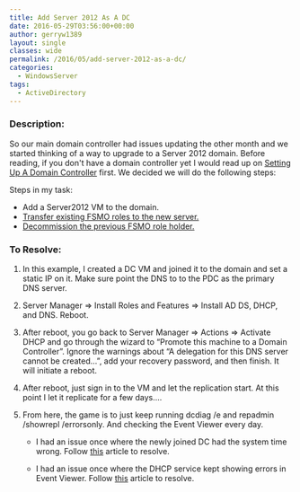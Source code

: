 ```yaml
---
title: Add Server 2012 As A DC
date: 2016-05-29T03:56:00+00:00
author: gerryw1389
layout: single
classes: wide
permalink: /2016/05/add-server-2012-as-a-dc/
categories:
  - WindowsServer
tags:
  - ActiveDirectory
---
```

<!--more-->

### Description:

So our main domain controller had issues updating the other month and we started thinking of a way to upgrade to a Server 2012 domain. Before reading, if you don't have a domain controller yet I would read up on [Setting Up A Domain Controller](https://automationadmin.com/2016/05/setting-up-a-domain-controller/) first. We decided we will do the following steps:

Steps in my task:  
   - Add a Server2012 VM to the domain.  
   - [Transfer existing FSMO roles to the new server.](https://automationadmin.com/2016/05/transferring-fsmo-roles/)  
   - [Decommission the previous FSMO role holder.](https://automationadmin.com/2016/05/to-decommission-a-previous-dc/)

### To Resolve:

1. In this example, I created a DC VM and joined it to the domain and set a static IP on it. Make sure point the DNS to to the PDC as the primary DNS server.

2. Server Manager => Install Roles and Features => Install AD DS, DHCP, and DNS. Reboot.

3. After reboot, you go back to Server Manager => Actions => Activate DHCP and go through the wizard to &#8220;Promote this machine to a Domain Controller&#8221;. Ignore the warnings about &#8220;A delegation for this DNS server cannot be created&#8230;&#8221;, add your recovery password, and then finish. It will initiate a reboot.

4. After reboot, just sign in to the VM and let the replication start. At this point I let it replicate for a few days&#8230;.

5. From here, the game is to just keep running dcdiag /e and repadmin /showrepl /errorsonly. And checking the Event Viewer every day.

   - I had an issue once where the newly joined DC had the system time wrong. Follow [this](https://automationadmin.com/2016/05/event-1925-on-new-dc/) article to resolve.

   - I had an issue once where the DHCP service kept showing errors in Event Viewer. Follow [this](https://automationadmin.com/2016/05/event-1059-dhcp-error/) article to resolve.